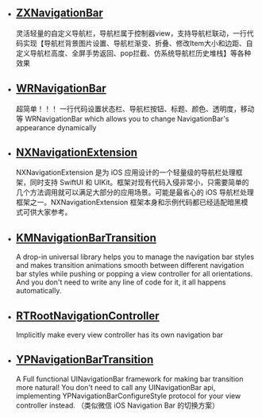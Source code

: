 

* ## [ZXNavigationBar](https://github.com/SmileZXLee/ZXNavigationBar)
  灵活轻量的自定义导航栏，导航栏属于控制器view，支持导航栏联动，一行代码实现【导航栏背景图片设置、导航栏渐变、折叠、修改Item大小和边距、自定义导航栏高度、全屏手势返回、pop拦截、仿系统导航栏历史堆栈】等各种效果
  
* ## [WRNavigationBar](https://github.com/wangrui460/WRNavigationBar)
   超简单！！！ 一行代码设置状态栏、导航栏按钮、标题、颜色、透明度，移动等 WRNavigationBar which allows you to change NavigationBar's appearance dynamically
   
   
* ## [NXNavigationExtension](https://github.com/l1Dan/NXNavigationExtension)
   NXNavigationExtension 是为 iOS 应用设计的一个轻量级的导航栏处理框架，同时支持 SwiftUI 和 UIKit。框架对现有代码入侵非常小，只需要简单的几个方法调用就可以满足大部分的应用场景。可能是最省心的 iOS 导航栏处理框架之一。NXNavigationExtension 框架本身和示例代码都已经适配暗黑模式可供大家参考。
   
* ## [KMNavigationBarTransition](https://github.com/MoZhouqi/KMNavigationBarTransition)
   A drop-in universal library helps you to manage the navigation bar styles and makes transition animations smooth between different navigation bar styles while pushing or popping a view controller for all orientations. And you don't need to write any line of code for it, it all happens automatically. 
   
* ## [RTRootNavigationController](https://github.com/rickytan/RTRootNavigationController)
  Implicitly make every view controller has its own navigation bar

* ## [YPNavigationBarTransition](https://github.com/yiplee/YPNavigationBarTransition)
  A Full functional UINavigationBar framework for making bar transition more natural! You don't need to call any UINavigationBar api, implementing YPNavigationBarConfigureStyle protocol for your view controller instead. （类似微信 iOS Navigation Bar 的切换方案）
